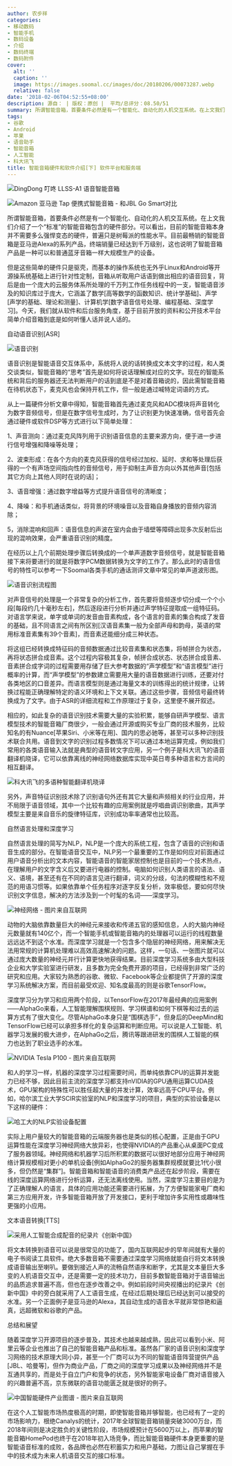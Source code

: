 ```yaml
---
author: 农步祥
categories:
- 移动数码
- 智能手机
- 数码设备
- 介绍
- 数码终端
- 数码附件
cover:
  alt: ''
  caption: ''
  image: https://images.soomal.cc/images/doc/20180206/00073287.webp
  relative: false
date: '2018-02-06T04:52:55+08:00'
description: 源自： | 版权：原创 |  平均/总评分：08.50/51
summary: 所谓智能音箱，首要条件必然是有一个智能化、自动化的人机交互系统。在上文我们介绍了一个“标准”的智能音箱包含的硬件部分。可以看出，目前的智能音箱本身并不需要多么强悍变态的硬件，今天，我们就从软件和后台服务角度，基于目前开放的资料和公开技术平台简单介绍音箱到底是如何听懂人话并说人话的。
tags:
- 谷歌
- Android
- 苹果
- 语音助手
- 智能音箱
- 人工智能
- 科大讯飞
title: 智能音箱硬件和软件介绍[下] 软件平台和服务端
---
```


![DingDong 叮咚 LLSS-A1 语音智能音箱](https://images.soomal.cc/images/doc/20160605/00061090_01.webp)



![Amazon 亚马逊 Tap 便携式智能音箱 - 和JBL Go Smart对比](https://images.soomal.cc/images/doc/20160720/00062053_01.webp)



所谓智能音箱，首要条件必然是有一个智能化、自动化的人机交互系统。在上文我们介绍了一个“标准”的智能音箱包含的硬件部分。可以看出，目前的智能音箱本身并不需要多么强悍变态的硬件，普遍只是树莓派的性能水平。目前最畅销的智能音箱是亚马逊Alexa的系列产品，终端销量已经达到千万级别，这也说明了智能音箱产品是一种可以和普通蓝牙音箱一样大规模生产的设备。



但是这些简单的硬件只是驱壳，而基本的操作系统也无外乎Linux和Android等开源操系统基础上进行针对性定制，音箱从听取用户话语到做出相应的语音回复，背后是由一个庞大的云服务体系所处理的千万列工作任务线程中的一支，智能语音涉及的知识库过于庞大，它涵盖了数学[高等数学的函数知识、统计学基础]、声学[声学的基础、理论和测量]、计算机学[数字语音信号处理、编程基础、深度学习]。今天，我们就从软件和后台服务角度，基于目前开放的资料和公开技术平台简单介绍音箱到底是如何听懂人话并说人话的。



自动语音识别[ASR]



![语音识别](https://images.soomal.cc/images/doc/20180206/00073279.webp)



语音识别是智能语音交互体系中，系统将人说的话转换成文本文字的过程，和人类交谈类似，智能音箱的“思考”首先是如何将说话理解成对应的文字。现在的智能系统和背后的服务器还无法判断用户的话到底是不是对着音箱说的，因此需智能音箱在待机状态下，麦克风也会保持开机工作，但一般是通过喊特定词语的方式。



从上一篇硬件分析文章中得知，智能音箱首先通过麦克风和ADC模块将声音转化为数字音频信号，但是在数字信号生成时，为了让识别更为快速准确，信号首先会通过硬件或软件DSP等方式进行以下简单处理：



1、声音测向：通过麦克风阵列用于识别语音信息的主要来源方向，便于进一步进行信号增强和降噪等处理；



2、波束形成：在各个方向的麦克风获得的信号经过加权、延时、求和等处理后获得的一个有声场空间指向性的音频信号，用于抑制主声音方向以外其他声音[包括其它方向上其他人同时在说的话]；



3、语音增强：通过数字增益等方式提升语音信号的清晰度；



4、降噪：和手机通话类似，将背景的环境噪音以及音箱自身播放的音频内容消除；



5，消除混响和回声：语音信息的声波在室内会由于墙壁等障碍出现多次反射后出现的混响效果，会严重语音识别的精度。



在经历以上几个前期处理步骤后转换成的一个单声道数字音频信号，就是智能音箱接下来将要进行的就是将数字PCM数据转换为文字的工作了。那么此时的语音信号的特性可以参考一下Soomal各类手机的通话测评文章中常见的单声道波形图。



![语音识别流程图](https://images.soomal.cc/images/doc/20180206/00073280.webp)



对声音信号的处理是一个非常复杂的分析工作，首先要将音频逐步切分成一个个小段[每段约几十毫秒左右]，然后逐段进行分析并通过声学特征提取成一组特征码。对语言学来说，单字或单词的发音由音素构成，各个语言的音素的集合构成了发音的基础，且不同语言之间有所区别[汉语音素集一般为全部声母和韵母，英语的常用标准音素集有39个音素]，而音素还能细分成三种状态。



将这组已经转换成特征码的音频数据通过比较音素集和状态集，将帧拼合为状态，再将状态拼合成音素。这个过程内容极其复杂，帧拼合成状态、状态拼合成音素、音素拼合成字词的过程需要用存储了巨大参考数据的“声学模型”和“语言模型”进行概率的计算，而“声学模型”的参数建立需要用大量的语音数据进行训练，还要对付各类地区的口音差异。而语言模型则是通过海量文本的训练得出的统计规律，让转换过程能正确理解特定的语义环境和上下文关联。通过这些步骤，音频信号最终转换成为了文字。由于ASR的详细流程和工作原理过于复杂，这里便不展开叙述。



相应的，如此复杂的语音识别技术需要大量的实验积累，能够自研声学模型、语言模型技术的智能音箱厂商很少，一般会通过开源或购买专业厂商的技术服务，比较知名的有Nuance[苹果Siri、小米等在用]、国内的思必驰等，甚至可以多种识别技术联合共用。语音到文字的识别过程多数情况下可以通过本地运算完成，例如我们常用的各类语音输入法就是典型的语音转文字应用，另一个例子是科大讯飞的语音翻译机晓译，它可以依靠离线的神经网络数据库实现中英日粤多种语言和方言间的相互翻译。



![科大讯飞的多语种智能翻译机晓译](https://images.soomal.cc/images/doc/20180206/00073281.webp)



另外，声音特征识别技术除了识别语句外还有其它大量和声频相关的行业应用，并不局限于语音领域，其中一个比较有趣的应用案例就是哼唱曲调识别歌曲，其声学模型主要是来自音乐的旋律特征库，识别成功率率通常也比较高。



自然语言处理和深度学习



自然语言处理的简写为NLP，NLP是一个庞大的系统工程，包含了语音的识别和语音生成的部分。在智能语音交互中，NLP另一个最重要的工作是如何应对前面通过用户语音分析出的文本内容，智能语音的智能家居控制也是目前的一个技术热点，在理解用户的文字含义后又要进行电器的控制。电脑如何识别人类语言的语法、语义、语境，甚至还有在不同的语言见进行翻译，词义的分歧，句法的模糊性和不规范的用语习惯等。如果依靠单个任务程序对逐字反复分析，效率极低，要如何尽快识别文字信息，解决的方法涉及到一个时髦的名词――深度学习。



![神经网络 - 图片来自互联网](https://images.soomal.cc/images/doc/20180206/00073282.webp)



动物的大脑依靠数量巨大的神经元来接收和传递五官的感知信息，人的大脑内神经元数量就有140亿个，而一个智能手机或智能音箱内的处理器可以运行的线程数量远远达不到这个水准。而深度学习就是一个包含多个隐层的神经网络，用来解决无法用常规的计算机处理难以高效高速解决的问题。这样，一句话、一张图片就可以通过庞大数量的神经元并行计算更快地获得结果。目前深度学习系统多由大型科技企业和大学实验室进行研发，且多数为完全免费开源的项目，已经得到非常广泛的研究和应用。大家较为熟悉的谷歌、微软、Facebook等企业都提供了开源的深度学习系统解决方案，而目前最受欢迎、知名度最高的则是谷歌TensorFlow。



深度学习分为学习和应用两个阶段，以TensorFlow在2017年最经典的应用案例――AlphaGo来看，人工智能理解围棋规则、学习棋谱和如何下棋等和过去的运算方式有了很大变化。尽管AlphaGo本身只是“围棋选手”，但身后的DeepMind和TensorFlow已经可以承担多样化的复杂运算和判断应用。可以说是人工智能、机器学习发展的极大进步，在AlphaGo之后，腾讯等跟进研发的围棋人工智能的棋力也达到了职业选手的水准。



![NVIDIA Tesla P100 - 图片来自互联网](https://images.soomal.cc/images/doc/20180206/00073283.webp)



和人的学习一样，机器的深度学习过程需要时间，而单纯依靠CPU的运算并发能力已经不够，因此目前主流的深度学习都支持nVIDIA的GPU通用运算CUDA技术，GPU架构的特殊性可以胜任超大量的并发计算，效率远高于CPU平台。例如，哈尔滨工业大学SCIR实验室的NLP和深度学习的项目，典型的实验设备是以下这样的硬件：



![哈工大的NLP实验设备配置](https://images.soomal.cc/images/doc/20180206/00073284.webp)



实际上用户量较大的智能音箱的云端服务器也是类似的核心配置，正是由于GPU运算性能在深度学习神经网络大放异彩，也使得NVIDIA的产品重心从桌面PC变成了服务器领域。神经网络和机器学习后所积累的数据可以很好地部分应用于神经网络计算规模相对更小的单机设备[例如AlphaGo2的服务器集群规模就要比1代小很多，但仍然是“集群”]。智能音箱和智能语音的消费类产品还在起步阶段，需要在线的深度运算网络进行分析运算，还无法离线使用。当然，深度学习主要目的是为了正确理解人的语言，具体的应用功能还需要进行拓展，为了方便智能家电厂商和第三方应用开发，许多智能音箱开放了开发接口，更利于增加许多实用性或趣味性更强的小应用。



文本语音转换[TTS]



![采用人工智能合成配音的纪录片《创新中国》](https://images.soomal.cc/images/doc/20180206/00073286_01.webp)



将文本转换到语音可以说是很常见的功能了，国内互联网起步的早年间就有大量的电子书阅读工具软件。绝大多数音箱不需要通过深度学习网络就能自行将文本转换成语音输出至喇叭。要做到接近人声的流畅自然语序和断字，尤其是文本量巨大多变的人机语音交互中，还是需要一定的技术功力，目前多数智能音箱对于语音输出的品质追求普遍不高，但也在逐步改善之中。例如前段时间央视播出的纪录片《创新中国》中的旁白就采用了人工语音生成，在经过后期处理后已经达到可以接受的水准。另一个正面例子是亚马逊的Alexa，其自动生成的语音水平就非常惊艳和逼真，远超微软和谷歌的产品。



总结和展望



随着深度学习开源项目的逐步普及，其技术也越来越成熟，因此可以看到小米、阿里云等企业也推出了自己的智能音箱产品和标准。虽然各厂家的语音识别和深度学习网络的技术原理大同小异，甚至一个厂商可以为不同的智能语音阵营提供产品[JBL、哈曼等]，但作为商业产品，厂商之间的深度学习成果以及神经网络并不是互通共享的，而是处于自立门户和竞争的状态，另外智能家电设备厂商对语音接入的兴趣普遍不高，京东微联的语音功能匮乏就是很好的例子。



![中国智能硬件产业图谱 - 图片来自互联网](https://images.soomal.cc/images/doc/20180206/00073285.webp)



在这个人工智能市场热度极高的时期，即使智能音箱并够智能，也已经有了一定的市场影响力，根绝Canalys的统计，2017年全球智能音箱销量突破3000万台，而2018年间则是决定胜负的关键性阶段，市场规模预计在5600万以上，而苹果的智能音箱HomePod也终于在2018年初入场竞争，而比智能音箱硬件本身更重要的是智能语音标准的成败，各品牌也必然在积蓄实力和用户基础，力图让自己掌握在手中的技术成为未来人机语音交互的接口标准。